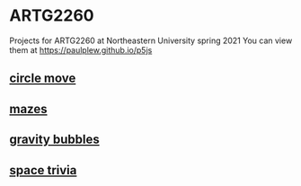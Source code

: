 # ARTG2260
Projects for ARTG2260 at Northeastern University spring 2021
You can view them at https://paulplew.github.io/p5js

## [circle move](./circle-move/index.html)
## [mazes](./mazes/index.html)
## [gravity bubbles](./gravity-bubbles/index.html)
## [space trivia](./space-trivia/index.html)
